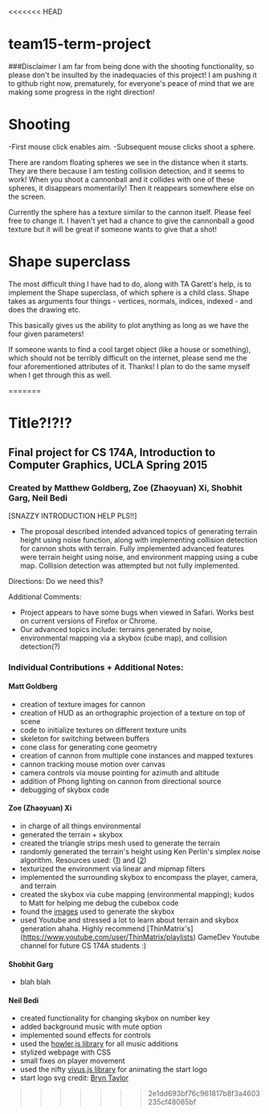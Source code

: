 <<<<<<< HEAD
# team15-term-project

###Disclaimer
I am far from being done with the shooting functionality, so please don't be insulted by the inadequacies of this project! I am pushing it to github right now, prematurely, for everyone's peace of mind that we are making some progress in the right direction!

# Shooting
-First mouse click enables aim. 
-Subsequent mouse clicks shoot a sphere. 

There are random floating spheres we see in the distance when it starts. They are there because I am testing collision detection, and it seems to work! When you shoot a cannonball and it collides with one of these spheres, it disappears momentarily! Then it reappears somewhere else on the screen. 

Currently the sphere has a texture similar to the cannon itself. Please feel free to change it. I haven't yet had a chance to give the cannonball a good texture but it will be great if someone wants to give that a shot!

# Shape superclass
The most difficult thing I have had to do, along with TA Garett's help, is to implement the Shape superclass, of which sphere is a child class. Shape takes as arguments four things - vertices, normals, indices, indexed - and does the drawing etc. 

This basically gives us the ability to plot anything as long as we have the four given parameters! 

If someone wants to find a cool target object (like a house or something), which should not be terribly difficult on the internet, please send me the four aforementioned attributes of it. Thanks! I plan to do the same myself when I get through this as well. 

=======
# Title?!?!?

## Final project for CS 174A, Introduction to Computer Graphics, UCLA Spring 2015
### Created by Matthew Goldberg, Zoe (Zhaoyuan) Xi, Shobhit Garg, Neil Bedi

[SNAZZY INTRODUCTION HELP PLS!!]
- The proposal described intended advanced topics of generating terrain height using noise function, along with implementing collision detection for cannon shots with terrain. Fully implemented advanced features were terrain height using noise, and environment mapping using a cube map. Collision detection was attempted but not fully implemented.

Directions: Do we need this?

Additional Comments: 
- Project appears to have some bugs when viewed in Safari. Works best on current versions of Firefox or Chrome.
- Our advanced topics include: terrains generated by noise, environmental mapping via a skybox (cube map), and collision detection(?)

### Individual Contributions + Additional Notes:

#### Matt Goldberg
* creation of texture images for cannon
* creation of HUD as an orthographic projection of a texture on top of scene
* code to initialize textures on different texture units
* skeleton for switching between buffers
* cone class for generating cone geometry
* creation of cannon from multiple cone instances and mapped textures
* cannon tracking mouse motion over canvas
* camera controls via mouse pointing for azimuth and altitude
* addition of Phong lighting on cannon from directional source
* debugging of skybox code

#### Zoe (Zhaoyuan) Xi
* in charge of all things environmental
* generated the terrain + skybox
* created the triangle strips mesh used to generate the terrain
* randomly generated the terrain's height using Ken Perlin's simplex noise algorithm. Resources used: ([1](http://staffwww.itn.liu.se/~stegu/simplexnoise/simplexnoise.pdf)) and ([2](https://gist.github.com/banksean/304522))
* texturized the environment via linear and mipmap filters
* implemented the surrounding skybox to encompass the player, camera, and terrain
* created the skybox via cube mapping (environmental mapping); kudos to Matt for helping me debug the cubebox code
* found the [images](http://www.custommapmakers.org/skyboxes.php) used to generate the skybox
* used Youtube and stressed a lot to learn about terrain and skybox generation ahaha. Highly recommend [ThinMatrix's] (https://www.youtube.com/user/ThinMatrix/playlists) GameDev Youtube channel for future CS 174A students :) 

#### Shobhit Garg
* blah blah

#### Neil Bedi
* created functionality for changing skybox on number key
* added background music with mute option
* implemented sound effects for controls
* used the [howler.js library](http://goldfirestudios.com/blog/104/howler.js-Modern-Web-Audio-Javascript-Library) for all music additions
* stylized webpage with CSS
* small fixes on player movement
* used the nifty [vivus.js library](https://maxwellito.github.io/vivus/) for animating the start logo
* start logo svg credit: [Bryn Taylor](http://www.flaticon.com/authors/bryn-taylor)
>>>>>>> 2e1dd693bf76c961817b8f3a4603235cf48065bf

